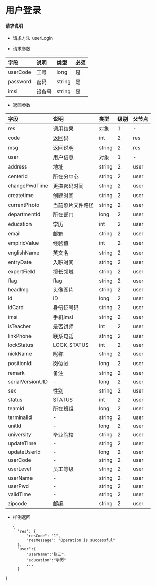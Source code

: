 # 用户登录

#### **请求说明**

* 请求方法 userLogin

* 请求参数

| 字段 | 说明 | 类型 | 必须 |
| :--- | :--- | :--- | :--- |
| userCode | 工号 | long | 是 |
| password | 密码 | string | 是 |
| imsi | 设备号 | string | 是 |

* 返回参数

| 字段 | 说明 | 类型 | 级别 | 父节点 |
| :--- | :--- | :--- | :--- | :--- |
| res | 调用结果 | 对象 | 1 | - |
| code | 返回码| int | 2 | res |
| msg | 返回说明 | string | 2 | res |
| user | 用户信息 | 对象 | 1 | - |
| address | 地址 | string | 2 | user |
| centerId | 所在分中心 | string | 2 | user |
| changePwdTime | 更换密码时间 | string | 2 | user |
| createtime | 创建时间 | string | 2 | user |
| currentPhoto | 当前照片文件路径 | string | 2 | user |
| departmentId | 所在部门 | long | 2 | user |
| education | 学历 | int | 2 | user |
| email | 邮箱 | string | 2 | user |
| empiricValue | 经验值 | int | 2 | user |
| englishName | 英文名 | string | 2 | user |
| entryDate | 入职时间 | string | 2 | user |
| expertField | 擅长领域 | string | 2 | user |
| flag | flag | string | 2 | user |
| headImg | 头像图片 | string | 2 | user |
| id | ID | long | 2 | user |
| idCard | 身份证号码 | string | 2 | user |
| imsi | 手机imsi | string | 2 | user |
| isTeacher | 是否讲师 | int | 2 | user |
| linkPhone | 联系电话 | string | 2 | user |
| lockStatus | LOCK\_STATUS | int | 2 | user |
| nickName | 昵称 | string | 2 | user |
| positionId | 岗位id | long | 2 | user |
| remark | 备注 | string | 2 | user |
| serialVersionUID | - | long | 2 | user |
| sex | 性别 | string | 2 | user |
| status | STATUS | int | 2 | user |
| teamId | 所在班组 | long | 2 | user |
| terminalId | - | string | 2 | user |
| unitId | - | long | 2 | user |
| university | 毕业院校 | string | 2 | user |
| updateTime | - | string | 2 | user |
| updateUserId | - | long | 2 | user |
| userCode | - | string | 2 | user |
| userLevel | 员工等级 | string | 2 | user |
| userName | - | string | 2 | user |
| userPwd | - | string | 2 | user |
| validTime | - | string | 2 | user |
| zipcode | 邮编 | string | 2 | user |

* 样例返回

  ```
  {
    "res": {
        "resCode": "1", 
        "resMessage": "Operation is successful"
    },
    "user":{
        "userName":"张三",
        "education":"学历"
        ...
    } 
}

```



